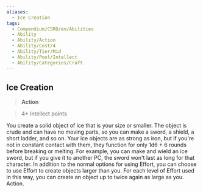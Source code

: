 ```yaml
---
aliases:
  - Ice Creation
tags:
  - Compendium/CSRD/en/Abilities
  - Ability
  - Ability/Action
  - Ability/Cost/4
  - Ability/Tier/Mid
  - Ability/Pool/Intellect
  - Ability/Categories/Craft
---
```

  
    
## Ice Creation    
>**Action**    
>4+ Intellect points  
    
You create a solid object of ice that is your size or smaller. The object is crude and can have no moving parts, so you can make a sword, a shield, a short ladder, and so on. Your ice objects are as strong as iron, but if you're not in constant contact with them, they function for only 1d6 + 6 rounds before breaking or melting. For example, you can make and wield an ice sword, but if you give it to another PC, the sword won't last as long for that character. In addition to the normal options for using Effort, you can choose to use Effort to create objects larger than you. For each level of Effort used in this way, you can create an object up to twice again as large as you. Action.